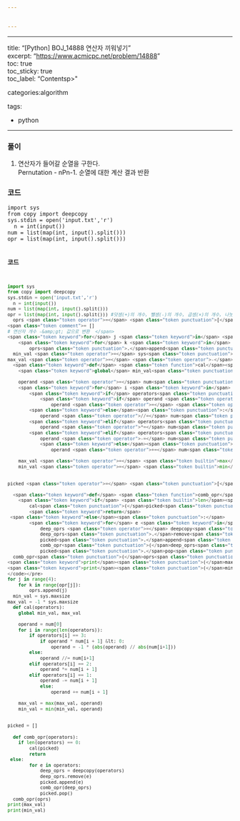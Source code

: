 ```yaml
---


---
```


<hr>
<p>title: “[Python] BOJ_14888 연산자 끼워넣기”<br>
excerpt: “<a href="https://www.acmicpc.net/problem/14888">https://www.acmicpc.net/problem/14888</a>”<br>
toc: true<br>
toc_sticky: true<br>
toc_label: “Contentsp>"

categories:algorithm</li>
</ul>
<p>tags:</p>
<ul>
<li>python</li>
</ul>
<hr>
<h3 id="풀이">풀이</h3>
<ol>
<li>연산자가 들어갈 순열을 구한다.<br>
	Pernutation - nPn-1. 순열에 대한 계산 결과 반환</li>
</ol>
<h3 id="코드">코드</h3>
<pre class=" language-python"><code class="prism  language-python"><span class="token keyword">import</span> sys  
<span class="token keyword">from</span> copy <span class="token keyword">import</span> deepcopy  
sys<span class="token punctuation">.</span>stdin <span class="token operator">=</span> <span class="token builtin">open</span><span class="token punctuation">(</span><span class="token string">'input.txt'</span><span class="token punctuation">,</span><span class="token string">'r'</span><span class="token punctuation">)</span>  
  n <span class="token operator">=</span> <span class="token builtin">int</span><span class="token punctuation">(</span><span class="token builtin">input</span><span class="token punctuation">(</span><span class="token punctuation">)</span><span class="token punctuation">)</span>  
num <span class="token operator">=</span> <span class="token builtin">list</span><span class="token punctuation">(</span><span class="token builtin">map</span><span class="token punctuation">(</span><span class="token builtin">int</span><span class="token punctuation">,</span> <span class="token builtin">input</span><span class="token punctuation">(</span><span class="token punctuation">)</span><span class="token punctuation">.</span>split<span class="token punctuation">(</span><span class="token punctuation">)</span><span class="token punctuation">)</span><span class="token punctuation">)</span>  
opr <span class="token operator">=</span> <span class="token builtin">list</span><span class="token punctuation">(</span><span class="token builtin">map</span><span class="token punctuation">(</span><span class="token builtin">int</span><span class="token punctuation">,</span> <span class="token builtin">input</span><span class="token punctuation">(</span><span class="token punctuation">)</span><span class="token punctuation">.</span>split<span class="token punctuation">(</span><span class="token punctuation">)</span><span class="token punctuation">)</span><span class="token punctuation">)</span> <span class="token comment">

### 코드

```python 
import sys  
from copy import deepcopy  
sys.stdin = open('input.txt','r')  
  n = int(input())  
num = list(map(int, input().split()))  
opr = list(map(int, input().split())) #덧셈(+)의 개수, 뺄셈(-)의 개수, 곱셈(×)의 개수, 나눗셈(÷)의 개수  </span>
  oprs <span class="token operator">=</span> <span class="token punctuation">[</span><span class="token punctuation">]</span>  
<span class="token comment">= []  
# 연산자 개수 -&amp;gt; 값으로 변환  </span>
<span class="token keyword">for</span> j <span class="token keyword">in</span> <span class="token builtin">range</span><span class="token punctuation">(</span><span class="token number">4</span><span class="token punctuation">)</span><span class="token punctuation">:</span>  
    <span class="token keyword">for</span> k <span class="token keyword">in</span> <span class="token builtin">range</span><span class="token punctuation">(</span>opr<span class="token punctuation">[</span>j<span class="token punctuation">]</span><span class="token punctuation">)</span><span class="token punctuation">:</span>  
        oprs<span class="token punctuation">.</span>append<span class="token punctuation">(</span>j<span class="token punctuation">)</span>  
  min_val <span class="token operator">=</span> sys<span class="token punctuation">.</span>maxsize  
max_val <span class="token operator">=</span> <span class="token operator">-</span><span class="token number">1</span> <span class="token operator">*</span> sys<span class="token punctuation">.</span>maxsize  
  <span class="token keyword">def</span> <span class="token function">cal</span><span class="token punctuation">(</span>operators<span class="token punctuation">)</span><span class="token punctuation">:</span>  
    <span class="token keyword">global</span> min_val<span class="token punctuation">,</span> max_val  
  
    operand <span class="token operator">=</span> num<span class="token punctuation">[</span><span class="token number">0</span><span class="token punctuation">]</span>  
    <span class="token keyword">for</span> i <span class="token keyword">in</span> <span class="token builtin">range</span><span class="token punctuation">(</span><span class="token builtin">len</span><span class="token punctuation">(</span>operators<span class="token punctuation">)</span><span class="token punctuation">)</span><span class="token punctuation">:</span>  
        <span class="token keyword">if</span> operators<span class="token punctuation">[</span>i<span class="token punctuation">]</span> <span class="token operator">==</span> <span class="token number">3</span><span class="token punctuation">:</span>  
            <span class="token keyword">if</span> operand <span class="token operator">*</span> num<span class="token punctuation">[</span>i <span class="token operator">+</span> <span class="token number">1</span><span class="token punctuation">]</span> <span class="token operator">&amp;</span>lt<span class="token punctuation">;</span> <span class="token number">0</span><span class="token punctuation">:</span>  
                operand <span class="token operator">=</span> <span class="token operator">-</span><span class="token number">1</span> <span class="token operator">*</span> <span class="token punctuation">(</span><span class="token builtin">abs</span><span class="token punctuation">(</span>operand<span class="token punctuation">)</span> <span class="token operator">//</span> <span class="token builtin">abs</span><span class="token punctuation">(</span>num<span class="token punctuation">[</span>i<span class="token operator">+</span><span class="token number">1</span><span class="token punctuation">]</span><span class="token punctuation">)</span><span class="token punctuation">)</span>  
        <span class="token keyword">else</span><span class="token punctuation">:</span>  
            operand <span class="token operator">//=</span> num<span class="token punctuation">[</span>i<span class="token operator">+</span><span class="token number">1</span><span class="token punctuation">]</span>  
        <span class="token keyword">elif</span> operators<span class="token punctuation">[</span>i<span class="token punctuation">]</span> <span class="token operator">==</span> <span class="token number">2</span><span class="token punctuation">:</span>  
            operand <span class="token operator">*=</span> num<span class="token punctuation">[</span>i <span class="token operator">+</span> <span class="token number">1</span><span class="token punctuation">]</span>  
        <span class="token keyword">elif</span> operators<span class="token punctuation">[</span>i<span class="token punctuation">]</span> <span class="token operator">==</span> <span class="token number">1</span><span class="token punctuation">:</span>  
            operand <span class="token operator">-=</span> num<span class="token punctuation">[</span>i <span class="token operator">+</span> <span class="token number">1</span><span class="token punctuation">]</span>  
            <span class="token keyword">else</span><span class="token punctuation">:</span>  
                operand <span class="token operator">+=</span> num<span class="token punctuation">[</span>i <span class="token operator">+</span> <span class="token number">1</span><span class="token punctuation">]</span>  
  
    max_val <span class="token operator">=</span> <span class="token builtin">max</span><span class="token punctuation">(</span>max_val<span class="token punctuation">,</span> operand<span class="token punctuation">)</span>  
    min_val <span class="token operator">=</span> <span class="token builtin">min</span><span class="token punctuation">(</span>min_val<span class="token punctuation">,</span> operand<span class="token punctuation">)</span>  
  
  
picked <span class="token operator">=</span> <span class="token punctuation">[</span><span class="token punctuation">]</span>  
  
  <span class="token keyword">def</span> <span class="token function">comb_opr</span><span class="token punctuation">(</span>operators<span class="token punctuation">)</span><span class="token punctuation">:</span>  
    <span class="token keyword">if</span> <span class="token builtin">len</span><span class="token punctuation">(</span>operators<span class="token punctuation">)</span> <span class="token operator">==</span> <span class="token number">0</span><span class="token punctuation">:</span>  
        cal<span class="token punctuation">(</span>picked<span class="token punctuation">)</span>  
        <span class="token keyword">return</span>  
 <span class="token keyword">else</span><span class="token punctuation">:</span>  
        <span class="token keyword">for</span> e <span class="token keyword">in</span> operators<span class="token punctuation">:</span>  
            deep_oprs <span class="token operator">=</span> deepcopy<span class="token punctuation">(</span>operators<span class="token punctuation">)</span>  
            deep_oprs<span class="token punctuation">.</span>remove<span class="token punctuation">(</span>e<span class="token punctuation">)</span>  
            picked<span class="token punctuation">.</span>append<span class="token punctuation">(</span>e<span class="token punctuation">)</span>  
            comb_opr<span class="token punctuation">(</span>deep_oprs<span class="token punctuation">)</span>  
            picked<span class="token punctuation">.</span>pop<span class="token punctuation">(</span><span class="token punctuation">)</span>  
  comb_opr<span class="token punctuation">(</span>oprs<span class="token punctuation">)</span>  
<span class="token keyword">print</span><span class="token punctuation">(</span>max_val<span class="token punctuation">)</span>  
<span class="token keyword">print</span><span class="token punctuation">(</span>min_val<span class="token punctuation">)</span>
</code></pre>
for j in range(4):  
    for k in range(opr[j]):  
        oprs.append(j)  
  min_val = sys.maxsize  
max_val = -1 * sys.maxsize  
  def cal(operators):  
    global min_val, max_val  
  
    operand = num[0]  
    for i in range(len(operators)):  
        if operators[i] == 3:  
            if operand * num[i + 1] &lt; 0:  
                operand = -1 * (abs(operand) // abs(num[i+1]))  
        else:  
            operand //= num[i+1]  
        elif operators[i] == 2:  
            operand *= num[i + 1]  
        elif operators[i] == 1:  
            operand -= num[i + 1]  
            else:  
                operand += num[i + 1]  
  
    max_val = max(max_val, operand)  
    min_val = min(min_val, operand)  
  
  
picked = []  
  
  def comb_opr(operators):  
    if len(operators) == 0:  
        cal(picked)  
        return  
 else:  
        for e in operators:  
            deep_oprs = deepcopy(operators)  
            deep_oprs.remove(e)  
            picked.append(e)  
            comb_opr(deep_oprs)  
            picked.pop()  
  comb_opr(oprs)  
print(max_val)  
print(min_val)
```

<!--stackedit_data:
eyJoaXN0b3J5IjpbMjAxNDMyMDA0XX0=
-->